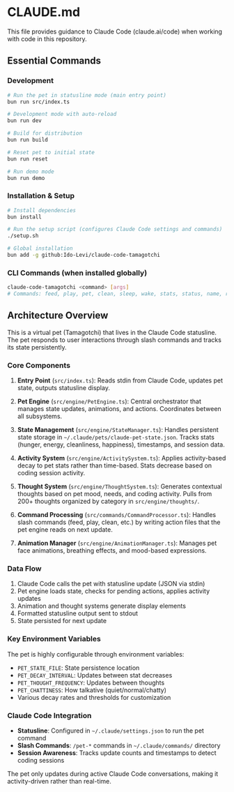 # CLAUDE.md

This file provides guidance to Claude Code (claude.ai/code) when working with code in this repository.

## Essential Commands

### Development
```bash
# Run the pet in statusline mode (main entry point)
bun run src/index.ts

# Development mode with auto-reload
bun run dev

# Build for distribution
bun run build

# Reset pet to initial state
bun run reset

# Run demo mode
bun run demo
```

### Installation & Setup
```bash
# Install dependencies
bun install

# Run the setup script (configures Claude Code settings and commands)
./setup.sh

# Global installation
bun add -g github:Ido-Levi/claude-code-tamagotchi
```

### CLI Commands (when installed globally)
```bash
claude-code-tamagotchi <command> [args]
# Commands: feed, play, pet, clean, sleep, wake, stats, status, name, reset, help
```

## Architecture Overview

This is a virtual pet (Tamagotchi) that lives in the Claude Code statusline. The pet responds to user interactions through slash commands and tracks its state persistently.

### Core Components

1. **Entry Point** (`src/index.ts`): Reads stdin from Claude Code, updates pet state, outputs statusline display.

2. **Pet Engine** (`src/engine/PetEngine.ts`): Central orchestrator that manages state updates, animations, and actions. Coordinates between all subsystems.

3. **State Management** (`src/engine/StateManager.ts`): Handles persistent state storage in `~/.claude/pets/claude-pet-state.json`. Tracks stats (hunger, energy, cleanliness, happiness), timestamps, and session data.

4. **Activity System** (`src/engine/ActivitySystem.ts`): Applies activity-based decay to pet stats rather than time-based. Stats decrease based on coding session activity.

5. **Thought System** (`src/engine/ThoughtSystem.ts`): Generates contextual thoughts based on pet mood, needs, and coding activity. Pulls from 200+ thoughts organized by category in `src/engine/thoughts/`.

6. **Command Processing** (`src/commands/CommandProcessor.ts`): Handles slash commands (feed, play, clean, etc.) by writing action files that the pet engine reads on next update.

7. **Animation Manager** (`src/engine/AnimationManager.ts`): Manages pet face animations, breathing effects, and mood-based expressions.

### Data Flow

1. Claude Code calls the pet with statusline update (JSON via stdin)
2. Pet engine loads state, checks for pending actions, applies activity updates
3. Animation and thought systems generate display elements
4. Formatted statusline output sent to stdout
5. State persisted for next update

### Key Environment Variables

The pet is highly configurable through environment variables:
- `PET_STATE_FILE`: State persistence location
- `PET_DECAY_INTERVAL`: Updates between stat decreases  
- `PET_THOUGHT_FREQUENCY`: Updates between thoughts
- `PET_CHATTINESS`: How talkative (quiet/normal/chatty)
- Various decay rates and thresholds for customization

### Claude Code Integration

- **Statusline**: Configured in `~/.claude/settings.json` to run the pet command
- **Slash Commands**: `/pet-*` commands in `~/.claude/commands/` directory
- **Session Awareness**: Tracks update counts and timestamps to detect coding sessions

The pet only updates during active Claude Code conversations, making it activity-driven rather than real-time.